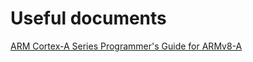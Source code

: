 # Useful documents

[ARM Cortex-A Series Programmer's Guide for ARMv8-A](https://developer.arm.com/documentation/den0024/a)
